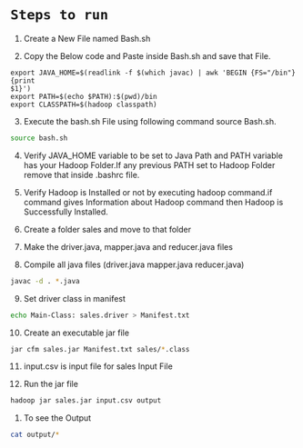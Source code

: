 # `Steps to run`

1. Create a New File named Bash.sh

2. Copy the Below code and Paste inside Bash.sh and save that File.
```
export JAVA_HOME=$(readlink -f $(which javac) | awk 'BEGIN {FS="/bin"} {print
$1}')
export PATH=$(echo $PATH):$(pwd)/bin
export CLASSPATH=$(hadoop classpath)
```

3. Execute the bash.sh File using following command source Bash.sh.
```sh
source bash.sh
```

4. Verify JAVA_HOME variable to be set to Java Path and PATH variable has your Hadoop Folder.If any previous PATH set to Hadoop Folder remove that inside .bashrc
file.

5. Verify Hadoop is Installed or not by executing hadoop command.if command gives Information about Hadoop command then Hadoop is Successfully Installed.

6. Create a folder sales and move to that folder

7. Make the driver.java, mapper.java and reducer.java files

8. Compile all java files (driver.java mapper.java reducer.java)
```sh
javac -d . *.java
```

9. Set driver class in manifest
```sh
echo Main-Class: sales.driver > Manifest.txt
```

10. Create an executable jar file
```sh
jar cfm sales.jar Manifest.txt sales/*.class
```

11. input.csv is input file for sales Input File

12. Run the jar file
```sh
hadoop jar sales.jar input.csv output
```

1.  To see the Output
```sh
cat output/*
```
